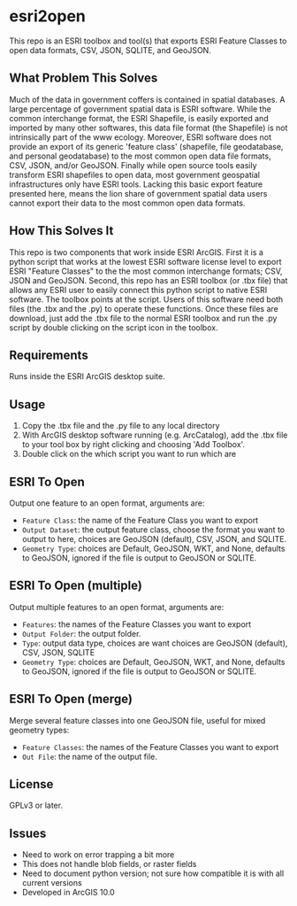 esri2open
=========

This repo is an ESRI toolbox and tool(s) that exports ESRI Feature Classes to open data formats, CSV, JSON, SQLITE, and GeoJSON.

What Problem This Solves
------------------------
Much of the data in government coffers is contained in spatial databases.  A large percentage of government spatial data is ESRI software.  While the common interchange format, the ESRI Shapefile, is easily exported and imported by many other softwares, this data file format (the Shapefile) is not intrinsically part of the www ecology.  Moreover, ESRI software does not provide an export of its generic 'feature class' (shapefile, file geodatabase, and personal geodatabase) to the most common open data file formats, CSV, JSON, and/or GeoJSON.  Finally while open source tools easily transform ESRI shapefiles to open data, most government geospatial infrastructures only have ESRI tools.  Lacking this basic export feature presented here, means the lion share of government spatial data users cannot export their data to the most common open data formats.

How This Solves It
------------------
This repo is two components that work inside ESRI ArcGIS.  First it is a python script that works at the lowest ESRI software license level to export ESRI "Feature Classes" to the the most common interchange formats; CSV, JSON and GeoJSON.  Second, this repo has an ESRI toolbox (or .tbx file) that allows any ESRI user to easily connect this python script to native ESRI software.  The toolbox points at the script.  Users of this software need both files (the .tbx and the .py) to operate these functions.  Once these files are download, just add the .tbx file to the normal ESRI toolbox and run the .py script by double clicking on the script icon in the toolbox.

Requirements
------------
Runs inside the ESRI ArcGIS desktop suite.

Usage
------
1. Copy the .tbx file and the .py file to any local directory
2. With ArcGIS desktop software running (e.g. ArcCatalog), add the .tbx file to your tool box by right clicking and choosing 'Add Toolbox'.
3. Double click on the which script you want to run which are

ESRI To Open
---------
Output one feature to an open format, arguments are:

* `Feature Class`: the name of the Feature Class you want to export
* `Output Dataset`: the output feature class, choose the format you want to output to here, choices are GeoJSON (default), CSV, JSON, and SQLITE.
* `Geometry Type`: choices are Default, GeoJSON, WKT, and None, defaults to GeoJSON, ignored if the file is output to GeoJSON or SQLITE.


ESRI To Open (multiple)
---------
Output multiple features to an open format, arguments are:

* `Features`: the names of the Feature Classes you want to export
* `Output Folder`: the output folder.
* `Type`: output data type, choices are want choices are GeoJSON (default), CSV, JSON, SQLITE
* `Geometry Type`: choices are Default, GeoJSON, WKT, and None, defaults to GeoJSON, ignored if the file is output to GeoJSON or SQLITE.

ESRI To Open (merge)
---------
Merge several feature classes into one GeoJSON file, useful for mixed geometry types:

* `Feature Classes`: the names of the Feature Classes you want to export
* `Out File`: the name of the output file.

License
-------
GPLv3 or later.

Issues
------
* Need to work on error trapping a bit more
* This does not handle blob fields, or raster fields
* Need to document python version; not sure how compatible it is with all current versions
* Developed in ArcGIS 10.0
